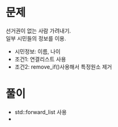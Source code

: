 # 문제
선거권이 없는 사람 가려내기.   
일부 시민들의 정보를 이용.   
- 시민정보: 이름, 나이  
- 조건1: 연결리스트 사용
- 조건2: remove_if()사용해서 특정원소 제거

# 풀이
- std::forward_list 사용
- 
